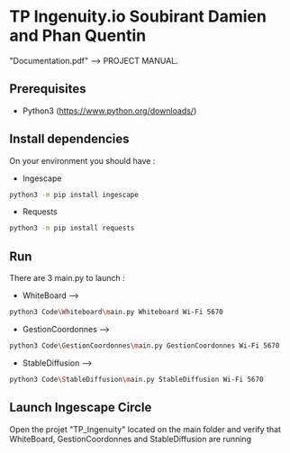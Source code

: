 # TP Ingenuity.io Soubirant Damien and Phan Quentin

"Documentation.pdf" --> PROJECT MANUAL.

## Prerequisites
* Python3 (https://www.python.org/downloads/)

## Install dependencies

On your environment you should have :

* Ingescape
```bash
python3 -m pip install ingescape
```

* Requests
```bash
python3 -m pip install requests
```

## Run

There are 3 main.py to launch :

* WhiteBoard -->
```bash
python3 Code\Whiteboard\main.py Whiteboard Wi-Fi 5670
```

* GestionCoordonnes -->
```bash
python3 Code\GestionCoordonnes\main.py GestionCoordonnes Wi-Fi 5670
```

* StableDiffusion -->
```bash
python3 Code\StableDiffusion\main.py StableDiffusion Wi-Fi 5670
```

## Launch Ingescape Circle

Open the projet "TP_Ingenuity" located on the main folder and verify that WhiteBoard, GestionCoordonnes and StableDiffusion are running
